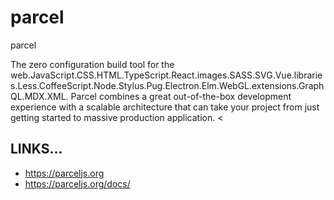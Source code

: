 # parcel
parcel

>
The zero configuration build tool for the web.JavaScript.CSS.HTML.TypeScript.React.images.SASS.SVG.Vue.libraries.Less.CoffeeScript.Node.Stylus.Pug.Electron.Elm.WebGL.extensions.GraphQL.MDX.XML.
Parcel combines a great out-of-the-box development experience with a scalable architecture that can take your project from just getting started to massive production application.
<  

## LINKS...

- https://parceljs.org  
- https://parceljs.org/docs/  


